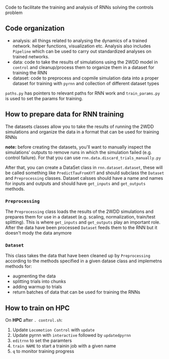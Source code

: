 Code to facilitate the training and analysis of RNNs solving the controls problem

## Code organization
- analysis: all things related to analysing the dynamics of a trained network. helper functions, visualization etc. Analysis also includes `Pipeline` which can be used to carry out standardized analyses on trained networks.
- data: code to take the results of simulations using the 2WDD model in `control` and cleanup/process them to organize them in a dataset for training the RNN
- dataset: code to preprocess and copmile simulation data into a proper dataset for training with `pyrnn` and collection of different dataset types

`paths.py` has pointers to relevant paths for RNN work and `train_params.py` is used to set the params for training. 

## How to prepare data for RNN training
The datasets classes allow you to take the results of running the 2WDD simulations and organize the data in a format that can be used for training RNNs

**note:** before creating the datasets, you'll want to manually inspect the simulations' outputs to remove runs in which the simulation failed (e.g. control failure). For that you can use `rnn.data.discard_trials_manually.py`

After that, you can create a DataSet class in `rnn.dataset.dataset`, these will be called something like `PredictTauFromXYT` and should subclass the `Dataset` and `Preprocessing` classes. Dataset calsses should have a name and names for inputs and outputs and should have  `get_inputs` and `get_outputs` methods.

### `Preprocessing`
The `Preprocessing` class loads the results of the 2WDD simulations and prepares them for use in a dataset (e.g. scaling, normalization, train/test splitting).  This is where `get_inputs` and `get_outputs` play an important role. After the data have been processed `Dataset` feeds them to the RNN but it doesn't mody the data anymore

### `Dataset`
This class takes the data that have been cleaned up by `Preprocessing` according to the methods specified in a given datase class and implemetns methods for:
* augmenting the data
* splitting trials into chunks
* adding warmup to trials
* return batches of data that can be used for training the RNNs



## How to train on HPC
On **HPC** after `. control.sh`:
1. Update `Locomotion Control` with `update`
2. Update pyrnn with `interactive` followed by `updatedpyrnn`
3. `editrnn` to set the paramters
4. `train NAME` to start a trainin job with a given name
5. `q` to monitor training progress
